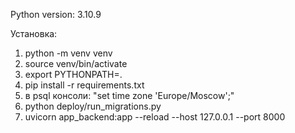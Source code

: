 Python version: 3.10.9

Установка:

1. python -m venv venv
2. source venv/bin/activate
3. export PYTHONPATH=.
4. pip install -r requirements.txt
5. в psql консоли: "set time zone 'Europe/Moscow';"
6. python deploy/run_migrations.py
7. uvicorn app_backend:app --reload --host 127.0.0.1 --port 8000